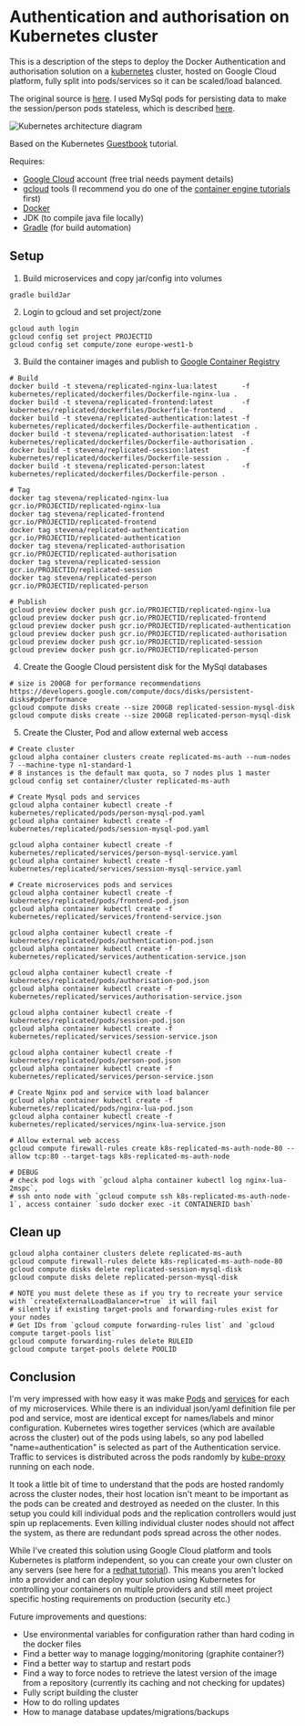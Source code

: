 # Authentication and authorisation on Kubernetes cluster

This is a description of the steps to deploy the Docker Authentication and authorisation solution on a
[kubernetes](http://kubernetes.io/) cluster, hosted on Google Cloud platform, fully split into pods/services so it can
be scaled/load balanced.

The original source is [here](https://github.com/stevenalexander/docker-authentication-authorisation). I used MySql pods
for persisting data to make the session/person pods stateless, which is described [here](https://github.com/stevenalexander/docker-authentication-authorisation/blob/master/kubernetes-persistent-disks.md).

![Kubernetes architecture diagram](https://raw.githubusercontent.com/stevenalexander/docker-authentication-authorisation/master/images/microservice-authentication-and-authorisation-kubernetes-scaling-architecture.jpg "Kubernetes architecture diagram")

Based on the Kubernetes [Guestbook](https://cloud.google.com/container-engine/docs/tutorials/guestbook) tutorial.

Requires:
* [Google Cloud](https://cloud.google.com/) account (free trial needs payment details)
* [gcloud](https://cloud.google.com/container-engine/docs/before-you-begin#install_the_gcloud_command_line_interface) tools (I recommend you do one of the [container engine tutorials](https://cloud.google.com/container-engine/docs/tutorials/hello-wordpress) first)
* [Docker](https://www.docker.com/)
* JDK (to compile java file locally)
* [Gradle](https://gradle.org/) (for build automation)

## Setup

1. Build microservices and copy jar/config into volumes

```
gradle buildJar

```

2. Login to gcloud and set project/zone

```
gcloud auth login
gcloud config set project PROJECTID
gcloud config set compute/zone europe-west1-b
```

3. Build the container images and publish to [Google Container Registry](https://cloud.google.com/tools/container-registry/)

```
# Build
docker build -t stevena/replicated-nginx-lua:latest      -f kubernetes/replicated/dockerfiles/Dockerfile-nginx-lua .
docker build -t stevena/replicated-frontend:latest       -f kubernetes/replicated/dockerfiles/Dockerfile-frontend .
docker build -t stevena/replicated-authentication:latest -f kubernetes/replicated/dockerfiles/Dockerfile-authentication .
docker build -t stevena/replicated-authorisation:latest  -f kubernetes/replicated/dockerfiles/Dockerfile-authorisation .
docker build -t stevena/replicated-session:latest        -f kubernetes/replicated/dockerfiles/Dockerfile-session .
docker build -t stevena/replicated-person:latest         -f kubernetes/replicated/dockerfiles/Dockerfile-person .

# Tag
docker tag stevena/replicated-nginx-lua      gcr.io/PROJECTID/replicated-nginx-lua
docker tag stevena/replicated-frontend       gcr.io/PROJECTID/replicated-frontend
docker tag stevena/replicated-authentication gcr.io/PROJECTID/replicated-authentication
docker tag stevena/replicated-authorisation  gcr.io/PROJECTID/replicated-authorisation
docker tag stevena/replicated-session        gcr.io/PROJECTID/replicated-session
docker tag stevena/replicated-person         gcr.io/PROJECTID/replicated-person

# Publish
gcloud preview docker push gcr.io/PROJECTID/replicated-nginx-lua
gcloud preview docker push gcr.io/PROJECTID/replicated-frontend
gcloud preview docker push gcr.io/PROJECTID/replicated-authentication
gcloud preview docker push gcr.io/PROJECTID/replicated-authorisation
gcloud preview docker push gcr.io/PROJECTID/replicated-session
gcloud preview docker push gcr.io/PROJECTID/replicated-person
```

4. Create the Google Cloud persistent disk for the MySql databases

```
# size is 200GB for performance recommendations https://developers.google.com/compute/docs/disks/persistent-disks#pdperformance
gcloud compute disks create --size 200GB replicated-session-mysql-disk
gcloud compute disks create --size 200GB replicated-person-mysql-disk
```

5. Create the Cluster, Pod and allow external web access

```
# Create cluster
gcloud alpha container clusters create replicated-ms-auth --num-nodes 7 --machine-type n1-standard-1
# 8 instances is the default max quota, so 7 nodes plus 1 master
gcloud config set container/cluster replicated-ms-auth

# Create Mysql pods and services
gcloud alpha container kubectl create -f kubernetes/replicated/pods/person-mysql-pod.yaml
gcloud alpha container kubectl create -f kubernetes/replicated/pods/session-mysql-pod.yaml

gcloud alpha container kubectl create -f kubernetes/replicated/services/person-mysql-service.yaml
gcloud alpha container kubectl create -f kubernetes/replicated/services/session-mysql-service.yaml

# Create microservices pods and services
gcloud alpha container kubectl create -f kubernetes/replicated/pods/frontend-pod.json
gcloud alpha container kubectl create -f kubernetes/replicated/services/frontend-service.json

gcloud alpha container kubectl create -f kubernetes/replicated/pods/authentication-pod.json
gcloud alpha container kubectl create -f kubernetes/replicated/services/authentication-service.json

gcloud alpha container kubectl create -f kubernetes/replicated/pods/authorisation-pod.json
gcloud alpha container kubectl create -f kubernetes/replicated/services/authorisation-service.json

gcloud alpha container kubectl create -f kubernetes/replicated/pods/session-pod.json
gcloud alpha container kubectl create -f kubernetes/replicated/services/session-service.json

gcloud alpha container kubectl create -f kubernetes/replicated/pods/person-pod.json
gcloud alpha container kubectl create -f kubernetes/replicated/services/person-service.json

# Create Nginx pod and service with load balancer
gcloud alpha container kubectl create -f kubernetes/replicated/pods/nginx-lua-pod.json
gcloud alpha container kubectl create -f kubernetes/replicated/services/nginx-lua-service.json

# Allow external web access
gcloud compute firewall-rules create k8s-replicated-ms-auth-node-80 --allow tcp:80 --target-tags k8s-replicated-ms-auth-node

# DEBUG
# check pod logs with `gcloud alpha container kubectl log nginx-lua-2mspc`,
# ssh onto node with `gcloud compute ssh k8s-replicated-ms-auth-node-1`, access container `sudo docker exec -it CONTAINERID bash`
```

## Clean up

```
gcloud alpha container clusters delete replicated-ms-auth
gcloud compute firewall-rules delete k8s-replicated-ms-auth-node-80
gcloud compute disks delete replicated-session-mysql-disk
gcloud compute disks delete replicated-person-mysql-disk

# NOTE you must delete these as if you try to recreate your service with `createExternalLoadBalancer=true` it will fail
# silently if existing target-pools and forwarding-rules exist for your nodes
# Get IDs from `gcloud compute forwarding-rules list` and `gcloud compute target-pools list`
gcloud compute forwarding-rules delete RULEID
gcloud compute target-pools delete POOLID
```

## Conclusion

I'm very impressed with how easy it was make [Pods](https://github.com/GoogleCloudPlatform/kubernetes/blob/master/docs/pods.md)
and [services](https://github.com/GoogleCloudPlatform/kubernetes/blob/master/docs/services.md) for each of my
microservices. While there is an individual json/yaml definition file per pod and service, most are identical except for
names/labels and minor configuration. Kubernetes wires together services (which are available across the cluster) out of
the pods using labels, so any pod labelled "name=authentication" is selected as part of the Authentication service.
Traffic to services is distributed across the pods randomly by [kube-proxy](https://github.com/GoogleCloudPlatform/kubernetes/blob/master/docs/services.md#user-content-portals-and-service-proxies)
running on each node.

It took a little bit of time to understand that the pods are hosted randomly across the cluster nodes, their host
location isn't meant to be important as the pods can be created and destroyed as needed on the cluster. In this setup
you could kill individual pods and the replication controllers would just spin up replacements. Even killing individual
cluster nodes should not affect the system, as there are redundant pods spread across the other nodes.

While I've created this solution using Google Cloud platform and tools Kubernetes is platform independent, so you can
create your own cluster on any servers (see here for a [redhat tutorial](https://access.redhat.com/articles/1198103)).
This means you aren't locked into a provider and can deploy your solution using Kubernetes for
controlling your containers on multiple providers and still meet project specific hosting requirements on production (security etc.)

Future improvements and questions:

- Use environmental variables for configuration rather than hard coding in the docker files
- Find a better way to manage logging/monitoring (graphite container?)
- Find a better way to startup and restart pods
- Find a way to force nodes to retrieve the latest version of the image from a repository (currently its caching and not checking for updates)
- Fully script building the cluster
- How to do rolling updates
- How to manage database updates/migrations/backups
